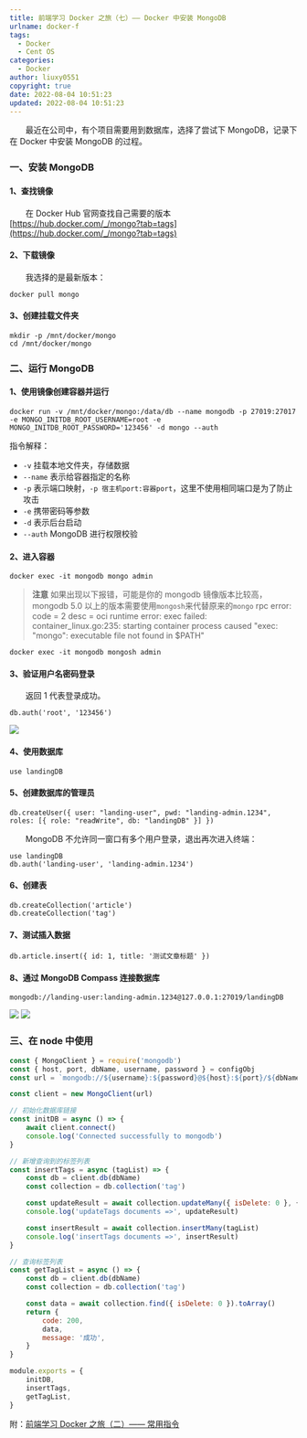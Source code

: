 ```yaml
---
title: 前端学习 Docker 之旅（七）—— Docker 中安装 MongoDB
urlname: docker-f
tags:
  - Docker
  - Cent OS
categories:
  - Docker
author: liuxy0551
copyright: true
date: 2022-08-04 10:51:23
updated: 2022-08-04 10:51:23
---
```



&emsp;&emsp;最近在公司中，有个项目需要用到数据库，选择了尝试下 MongoDB，记录下在 Docker 中安装 MongoDB 的过程。

<!--more-->


### 一、安装 MongoDB

#### 1、查找镜像

&emsp;&emsp;在 Docker Hub 官网查找自己需要的版本 [https://hub.docker.com/_/mongo?tab=tags](https://hub.docker.com/_/mongo?tab=tags)

#### 2、下载镜像

&emsp;&emsp;我选择的是最新版本：

```shell
docker pull mongo
```

#### 3、创建挂载文件夹

```shell
mkdir -p /mnt/docker/mongo
cd /mnt/docker/mongo
```


### 二、运行 MongoDB

#### 1、使用镜像创建容器并运行

```shell
docker run -v /mnt/docker/mongo:/data/db --name mongodb -p 27019:27017 -e MONGO_INITDB_ROOT_USERNAME=root -e MONGO_INITDB_ROOT_PASSWORD='123456' -d mongo --auth
```

指令解释：
- `-v` 挂载本地文件夹，存储数据
- `--name` 表示给容器指定的名称
- `-p` 表示端口映射，`-p 宿主机port:容器port`，这里不使用相同端口是为了防止攻击
- `-e` 携带密码等参数
- `-d` 表示后台启动
- `--auth` MongoDB 进行权限校验

#### 2、进入容器

``` shell
docker exec -it mongodb mongo admin
```

>**注意**
> 如果出现以下报错，可能是你的 mongodb 镜像版本比较高，mongodb 5.0 以上的版本需要使用`mongosh`来代替原来的`mongo`
> rpc error: code = 2 desc = oci runtime error: exec failed: container_linux.go:235: starting container process caused "exec: \"mongo\": executable file not found in $PATH"

``` shell
docker exec -it mongodb mongosh admin
```


#### 3、验证用户名密码登录

&emsp;&emsp;返回 1 代表登录成功。

``` shell
db.auth('root', '123456')
```

![](https://images-hosting.liuxianyu.cn/posts/docker-f/1.png)

#### 4、使用数据库

``` shell
use landingDB
```

#### 5、创建数据库的管理员

``` shell
db.createUser({ user: "landing-user", pwd: "landing-admin.1234", roles: [{ role: "readWrite", db: "landingDB" }] })
```

&emsp;&emsp;MongoDB 不允许同一窗口有多个用户登录，退出再次进入终端：

``` shell
use landingDB
db.auth('landing-user', 'landing-admin.1234')
```

#### 6、创建表

``` shell
db.createCollection('article')
db.createCollection('tag')
```

#### 7、测试插入数据

``` shell
db.article.insert({ id: 1, title: '测试文章标题' })
```

#### 8、通过 MongoDB Compass 连接数据库

``` shell
mongodb://landing-user:landing-admin.1234@127.0.0.1:27019/landingDB
```

![](https://images-hosting.liuxianyu.cn/posts/docker-f/2.png)
![](https://images-hosting.liuxianyu.cn/posts/docker-f/3.png)


### 三、在 node 中使用



``` javascript
const { MongoClient } = require('mongodb')
const { host, port, dbName, username, password } = configObj
const url = `mongodb://${username}:${password}@${host}:${port}/${dbName}`

const client = new MongoClient(url)

// 初始化数据库链接
const initDB = async () => {
    await client.connect()
    console.log('Connected successfully to mongodb')
}

// 新增查询到的标签列表
const insertTags = async (tagList) => {
    const db = client.db(dbName)
    const collection = db.collection('tag')

    const updateResult = await collection.updateMany({ isDelete: 0 }, { $set: { isDelete: 1, updateTime: getDateStr() } })
    console.log('updateTags documents =>', updateResult)

    const insertResult = await collection.insertMany(tagList)
    console.log('insertTags documents =>', insertResult)
}

// 查询标签列表
const getTagList = async () => {
    const db = client.db(dbName)
    const collection = db.collection('tag')

    const data = await collection.find({ isDelete: 0 }).toArray()
    return {
        code: 200,
        data,
        message: '成功',
    }
}

module.exports = {
    initDB,
    insertTags,
    getTagList,
}
```


附：<a href="https://liuxianyu.cn/article/docker-b.html" target="_black">前端学习 Docker 之旅（二）—— 常用指令</a>
